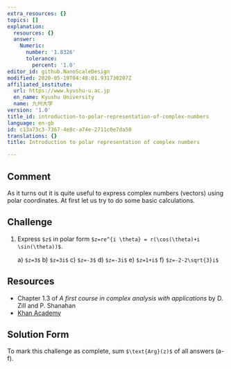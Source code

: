 ```yaml
---
extra_resources: {}
topics: []
explanation:
  resources: {}
  answer:
    Numeric:
      number: '1.8326'
      tolerance:
        percent: '1.0'
editor_id: github.NanoScaleDesign
modified: 2020-05-19T04:48:01.931730207Z
affiliated_institute:
  url: https://www.kyushu-u.ac.jp
  en_name: Kyushu University
  name: 九州大学
version: '1.0'
title_id: introduction-to-polar-representation-of-complex-numbers
language: en-gb
id: c13a73c3-7367-4e8c-a74e-2711c0e7da50
translations: {}
title: Introduction to polar representation of complex numbers

---
```


## Comment

As it turns out it is quite useful to express complex numbers (vectors) using polar coordinates. 
At first let us try to do some basic calculations.

## Challenge
1. Express `$z$` in polar form `$z=re^{i \theta} = r(\cos(\theta)+i \sin(\theta))$`.

   a) `$z=3$`
   b) `$z=3i$`
   c) `$z=-3$`
   d) `$z=-3i$`
   e) `$z=1+i$`
   f) `$z=-2-2\sqrt{3}i$`

## Resources
- Chapter 1.3 of *A first course in complex analysis with applications* by D. Zill and P. Shanahan
- [Khan Academy](https://www.khanacademy.org/math/precalculus/imaginary-and-complex-numbers#polar-form-of-complex-numbers)

## Solution Form
To mark this challenge as complete, sum `$\text{Arg}(z)$` of all answers (a-f).
